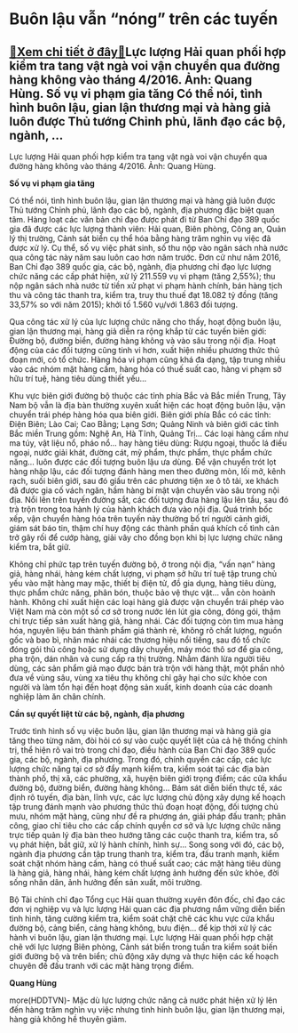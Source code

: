 Buôn lậu vẫn “nóng” trên các tuyến
==================================

[:gift:Xem chi tiết ở đây:gift:](https://hddtvn.com/buon-lau-van-nong-tren-cac-tuyen/)Lực lượng Hải quan phối hợp kiểm tra tang vật ngà voi vận chuyển qua đường hàng không vào tháng 4/2016. Ảnh: Quang Hùng. Số vụ vi phạm gia tăng Có thể nói, tình hình buôn lậu, gian lận thương mại và hàng giả luôn được Thủ tướng Chỉnh phủ, lãnh đạo các bộ, ngành, …
------------------------------------------------------------------------------------------------------------------------------------------------------------------------------------------------------------------------------------------------------------------------







 






 Lực lượng Hải quan phối hợp kiểm tra tang vật ngà voi vận chuyển qua đường hàng không vào tháng 4/2016. Ảnh: Quang Hùng. 


**Số vụ vi phạm gia tăng**


Có thể nói, tình hình buôn lậu, gian lận thương mại và hàng giả luôn được Thủ tướng Chỉnh phủ, lãnh đạo các bộ, ngành, địa phương đặc biệt quan tâm. Hàng loạt các văn bản chỉ đạo được phát đi từ Ban Chỉ đạo 389 quốc gia đã được các lực lượng thành viên: Hải quan, Biên phòng, Công an, Quản lý thị trường, Cảnh sát biển cụ thể hóa bằng hàng trăm nghìn vụ việc đã được xử lý. Cụ thể, số vụ việc phát sinh, số thu nộp vào ngân sách nhà nước qua công tác này năm sau luôn cao hơn năm trước. Đơn cử như năm 2016, Ban Chỉ đạo 389 quốc gia, các bộ, ngành, địa phương chỉ đạo lực lượng chức năng các cấp phát hiện, xử lý 211.559 vụ vi phạm (tăng 2,55%); thu nộp ngân sách nhà nước từ tiền xử phạt vi phạm hành chính, bán hàng tịch thu và công tác thanh tra, kiểm tra, truy thu thuế đạt 18.082 tỷ đồng (tăng 33,57% so với năm 2015); khởi tố 1.560 vụ/với 1.863 đối tượng. 


Qua công tác xử lý của lực lượng chức năng cho thấy, hoạt động buôn lậu, gian lận thương mại, hàng giả diễn ra rộng khắp từ các tuyến biên giới: Đường bộ, đường biển, đường hàng không và vào sâu trong nội địa. Hoạt động của các đối tượng cũng tinh vi hơn, xuất hiện nhiều phương thức thủ đoạn mới, có tổ chức. Hàng hóa vi phạm cũng khá đa dạng, tập trung nhiều vào các nhóm mặt hàng cấm, hàng hóa có thuế suất cao, hàng vi phạm sở hữu trí tuệ, hàng tiêu dùng thiết yếu…


Khu vực biên giới đường bộ thuộc các tỉnh phía Bắc và Bắc miền Trung, Tây Nam bộ vẫn là địa bàn thường xuyên xuất hiện các hoạt động buôn lậu, vận chuyển trái phép hàng hóa qua biên giới. Biên giới phía Bắc có các tỉnh: Điện Biên; Lào Cai; Cao Bằng; Lạng Sơn; Quảng Ninh và biên giới các tỉnh Bắc miền Trung gồm: Nghệ An, Hà Tĩnh, Quảng Trị… Các loại hàng cấm như ma túy, vật liệu nổ, pháo nổ… hay hàng tiêu dùng: Rượu ngoại, thuốc lá điếu ngoại, nước giải khát, đường cát, mỹ phẩm, thực phẩm, thực phẩm chức năng… luôn được các đối tượng buôn lậu ưa dùng. Để vận chuyển trót lọt hàng nhập lậu, các đối tượng đánh hàng men theo đường mòn, lối mở, kênh rạch, suối biên giới, sau đó giấu trên các phương tiện xe ô tô tải, xe khách đã được gia cố vách ngăn, hầm hàng bí mật vận chuyển vào sâu trong nội địa. Nổi lên trên tuyến đường sắt, các đối tượng đưa hàng lậu lên tầu, sau đó trà trộn trong toa hành lý của hành khách đưa vào nội địa. Quá trình bốc xếp, vận chuyển hàng hóa trên tuyến này thường bố trí người cảnh giới, giám sát báo tin, thậm chí huy động các thành phần quá khích cố tình cản trở gây rối để cướp hàng, giải vây cho đồng bọn khi bị lực lượng chức năng kiểm tra, bắt giữ.


Không chỉ phức tạp trên tuyến đường bộ, ở trong nội địa, “vấn nạn” hàng giả, hàng nhái, hàng kém chất lượng, vi phạm sở hữu trí tuệ tập trung chủ yếu vào mặt hàng may mặc, thiết bị điện tử, đồ gia dụng, hàng tiêu dùng, thực phẩm chức năng, phân bón, thuộc bảo vệ thực vật… vẫn còn hoành hành. Không chỉ xuất hiện các loại hàng giả được vận chuyển trái phép vào Việt Nam mà còn một số cơ sở trong nước lén lút gia công, đóng gói, thậm chí trực tiếp sản xuất hàng giả, hàng nhái. Các đối tượng còn tìm mua hàng hóa, nguyên liệu bán thành phẩm giá thành rẻ, không rõ chất lượng, nguồn gốc và bao bì, nhãn mác nhái các thương hiệu nổi tiếng, sau đó tổ chức đóng gói thủ công hoặc sử dụng dây chuyền, máy móc thô sơ để gia công, pha trộn, dán nhãn và cung cấp ra thị trường. Nhằm đánh lừa người tiêu dùng, các sản phẩm giả mạo được bán trà trộn với hàng thật, một phần nhỏ đưa về vùng sâu, vùng xa tiêu thụ không chỉ gây hại cho sức khỏe con người và làm tổn hại đến hoạt động sản xuất, kinh doanh của các doanh nghiệp làm ăn chân chính.


**Cần sự quyết liệt từ các bộ, ngành, địa phương**


Trước tình hình số vụ việc buôn lậu, gian lận thương mại và hàng giả gia tăng theo từng năm, đòi hỏi có sự vào cuộc quyết liệt của cả hệ thống chính trị, thể hiện rõ vai trò trong chỉ đạo, điều hành của Ban Chỉ đạo 389 quốc gia, các bộ, ngành, địa phương. Trong đó, chính quyền các cấp, các lực lượng chức năng tại cơ sở đẩy mạnh kiểm tra, kiểm soát tại các địa bàn thành phố, thị xã, các phường, xã, huyện biên giới trọng điểm; các cửa khẩu đường bộ, đường biển, đường hàng không… Bám sát diễn biến thực tế, xác định rõ tuyến, địa bàn, lĩnh vực, các lực lượng chủ động xây dựng kế hoạch tập trung đánh mạnh vào phương thức thủ đoạn hoạt động, đối tượng chủ mưu, nhóm mặt hàng, cũng như đề ra phương án, giải pháp đấu tranh; phân công, giao chỉ tiêu cho các cấp chính quyền cơ sở và lực lượng chức năng trực tiếp quản lý địa bàn theo hướng tăng các cuộc thanh tra, kiểm tra, số vụ phát hiện, bắt giữ, xử lý hành chính, hình sự… Song song với đó, các bộ, ngành địa phương cần tập trung thanh tra, kiểm tra, đấu tranh mạnh, kiểm soát chặt nhóm hàng cấm, hàng có thuế suất cao; các mặt hàng tiêu dùng là hàng giả, hàng nhái, hàng kém chất lượng ảnh hưởng đến sức khỏe, đời sống nhân dân, ảnh hưởng đến sản xuất, môi trường.


Bộ Tài chính chỉ đạo Tổng cục Hải quan thường xuyên đôn đốc, chỉ đạo các đơn vị nghiệp vụ và lực lượng Hải quan các địa phương nắm vững diễn biến tình hình, tăng cường kiểm tra, kiểm soát chặt chẽ các khu vực cửa khẩu đường bộ, cảng biển, cảng hàng không, bưu điện… để kịp thời xử lý các hành vi buôn lậu, gian lận thương mại. Lực lượng Hải quan phối hợp chặt chẽ với lực lượng Biên phòng, Cảnh sát biển trong tuần tra kiểm soát biến giới đường bộ và trên biển; chủ động xây dựng và thực hiện các kế hoạch chuyên đề đấu tranh với các mặt hàng trọng điểm.






**Quang Hùng**



more(HDDTVN)- Mặc dù lực lượng chức năng cả nước phát hiện xử lý lên đến hàng trăm nghìn vụ việc nhưng tình hình buôn lậu, gian lận thương mại, hàng giả không hề thuyên giảm.

